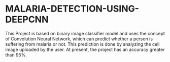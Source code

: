 # MALARIA-DETECTION-USING-DEEPCNN
This Project is based on binary image classifier model and uses the concept of Convolution Neural Network, which can predict whether a person is suffering from malaria or not. This prediction is done by analyzing the cell image uploaded by the user. At present, the project has an accuracy greater than 95%.

